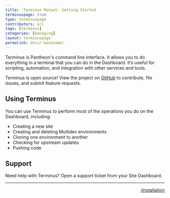 ```yaml
---
title:  Terminus Manual: Getting Started
terminuspage: true
type: terminuspage
contributors: ari
tags: [terminus]
categories: [managing]
layout: terminuspage
permalink: docs/:basename/
---
```


Terminus is Pantheon's command line interface. It allows you to do everything in a terminal that you can do in the Dashboard. It’s useful for scripting, automation, and integration with other services and tools.

Terminus is open source! View the project on [GitHub](https://github.com/pantheon-systems/terminus) to contribute, file issues, and submit feature requests.

## Using Terminus

You can use Terminus to perform most of the operations you do on the Dashboard, including:  

- Creating a new site
- Creating and deleting Multidev environments 
- Cloning one environment to another
- Checking for upstream updates
- Pushing code

## Support
Need help with Terminus? Open a support ticket from your Site Dashboard.


<div class="terminus-pager">
  <hr>
      <a style="float:right;" href="/docs/terminus/install"><span class="terminus-pager-rsaquo">&rsaquo;</span>Installation</a>
</div>
